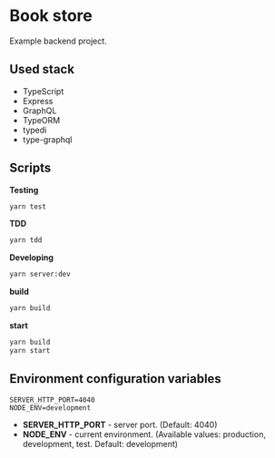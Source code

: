 # Book store

Example backend project.

## Used stack

-   TypeScript
-   Express
-   GraphQL
-   TypeORM
-   typedi
-   type-graphql

## Scripts

**Testing**

```bash
yarn test
```

**TDD**

```bash
yarn tdd
```

**Developing**

```bash
yarn server:dev
```

**build**

```bash
yarn build
```

**start**

```bash
yarn build
yarn start
```

## Environment configuration variables

```env
SERVER_HTTP_PORT=4040
NODE_ENV=development
```

-   **SERVER_HTTP_PORT** - server port. (Default: 4040)
-   **NODE_ENV** - current environment. (Available values: production, development, test. Default: development)
